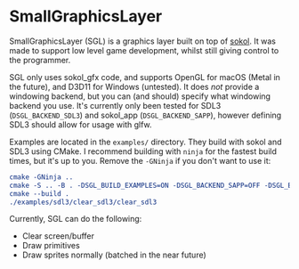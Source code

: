 # SmallGraphicsLayer
SmallGraphicsLayer (SGL) is a graphics layer built on top of [sokol](https://github.com/floooh/sokol). It was made to support low level game development, whilst still giving control to the programmer.

SGL only uses sokol_gfx code, and supports OpenGL for macOS (Metal in the future), and D3D11 for Windows (untested). It does *not* provide a windowing backend, but you can (and should) specify what windowing backend you use. It's currently only been tested for SDL3 (`DSGL_BACKEND_SDL3`) and sokol_app (`DSGL_BACKEND_SAPP`), however defining SDL3 should allow for usage with glfw.

Examples are located in the `examples/` directory. They build with sokol and SDL3 using CMake. I recommend building with `ninja` for the fastest build times, but it's up to you. Remove the `-GNinja` if you don't want to use it:
```cmake
cmake -GNinja ..
cmake -S .. -B . -DSGL_BUILD_EXAMPLES=ON -DSGL_BACKEND_SAPP=OFF -DSGL_BACKEND_SDL3=ON
cmake --build .
./examples/sdl3/clear_sdl3/clear_sdl3
```

Currently, SGL can do the following:
- Clear screen/buffer
- Draw primitives
- Draw sprites normally (batched in the near future)

